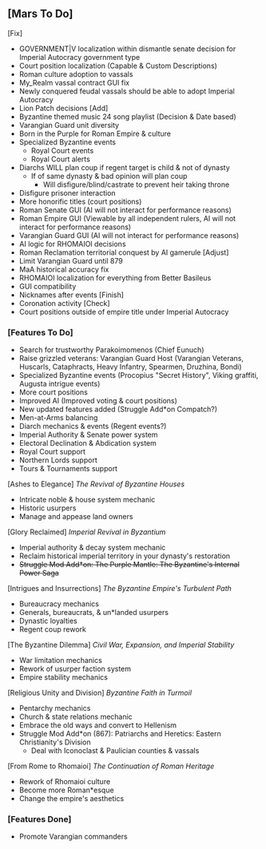 ## [Mars To Do]

[Fix]
* GOVERNMENT|V localization within dismantle senate decision for Imperial Autocracy government type
* Court position localization (Capable & Custom Descriptions)
* Roman culture adoption to vassals
* My_Realm vassal contract GUI fix
* Newly conquered feudal vassals should be able to adopt Imperial Autocracy
* Lion Patch decisions 
[Add]
* Byzantine themed music 24 song playlist (Decision & Date based)
* Varangian Guard unit diversity
* Born in the Purple for Roman Empire & culture
* Specialized Byzantine events
  * Royal Court events
  * Royal Court alerts
* Diarchs WILL plan coup if regent target is child & not of dynasty
  * If of same dynasty & bad opinion will plan coup
	* Will disfigure/blind/castrate to prevent heir taking throne
* Disfigure prisoner interaction
* More honorific titles (court positions)
* Roman Senate GUI (AI will not interact for performance reasons)
* Roman Empire GUI (Viewable by all independent rulers, AI will not interact for performance reasons)
* Varangian Guard GUI (AI will not interact for performance reasons)
* AI logic for RHOMAIOI decisions
* Roman Reclamation territorial conquest by AI gamerule
[Adjust]
* Limit Varangian Guard until 879
* MaA historical accuracy fix
* RHOMAIOI localization for everything from Better Basileus
* GUI compatibility 
* Nicknames after events
[Finish]
* Coronation activity
[Check]
* Court positions outside of empire title under Imperial Autocracy

### [Features To Do]
* Search for trustworthy Parakoimomenos (Chief Eunuch)
* Raise grizzled veterans: Varangian Guard Host (Varangian Veterans, Huscarls, Cataphracts, Heavy Infantry, Spearmen, Druzhina, Bondi)
* Specialized Byzantine events (Procopius "Secret History", Viking graffiti, Augusta intrigue events)
* More court positions
* Improved AI (Improved voting & court positions)
* New updated features added (Struggle Add*on Compatch?)
* Men-at-Arms balancing
* Diarch mechanics & events (Regent events?)
* Imperial Authority & Senate power system
* Electoral Declination & Abdication system
* Royal Court support
* Northern Lords support
* Tours & Tournaments support

[Ashes to Elegance] _The Revival of Byzantine Houses_
* Intricate noble & house system mechanic
* Historic usurpers
* Manage and appease land owners

[Glory Reclaimed] _Imperial Revival in Byzantium_
* Imperial authority & decay system mechanic
* Reclaim historical imperial territory in your dynasty's restoration
* ~~Struggle Mod Add*on: The Purple Mantle: The Byzantine's Internal Power Saga~~

[Intrigues and Insurrections] _The Byzantine Empire's Turbulent Path_
* Bureaucracy mechanics
* Generals, bureaucrats, & un*landed usurpers
* Dynastic loyalties
* Regent coup rework

[The Byzantine Dilemma] _Civil War, Expansion, and Imperial Stability_
* War limitation mechanics
* Rework of usurper faction system
* Empire stability mechanics

[Religious Unity and Division] _Byzantine Faith in Turmoil_
* Pentarchy mechanics
* Church & state relations mechanic
* Embrace the old ways and convert to Hellenism
* Struggle Mod Add*on (867): Patriarchs and Heretics: Eastern Christianity's Division
	* Deal with Iconoclast & Paulician counties & vassals
	
[From Rome to Rhomaioi] _The Continuation of Roman Heritage_
* Rework of Rhomaioi culture
* Become more Roman*esque
* Change the empire's aesthetics

### [Features Done]
* Promote Varangian commanders
